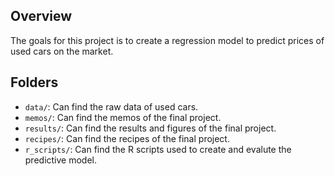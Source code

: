 ## Overview

The goals for this project is to create a regression model to predict prices of used cars on the market. 

## Folders

- `data/`: Can find the raw data of used cars.
- `memos/`: Can find the memos of the final project.
- `results/`: Can find the results and figures of the final project.
- `recipes/`: Can find the recipes of the final project.
- `r_scripts/`: Can find the R scripts used to create and evalute the predictive model.